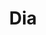 ---
title: "Dia"
url: /ciudad-autonoma-de-buenos-aires/dia-avenida-juan-bautista-alberdi/
shop: supermercado
---